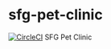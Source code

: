# sfg-pet-clinic
[![CircleCI](https://dl.circleci.com/status-badge/img/gh/zainhabib/sfg-pet-clinic/tree/main.svg?style=svg)](https://dl.circleci.com/status-badge/redirect/gh/zainhabib/sfg-pet-clinic/tree/main)
SFG Pet Clinic
